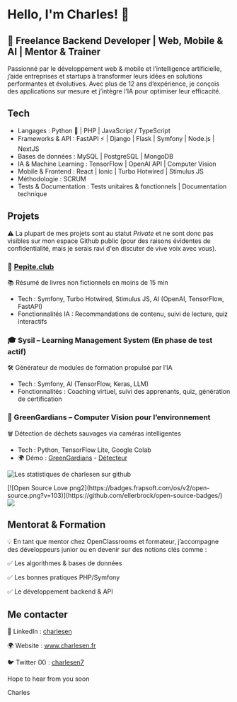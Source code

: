 # Hello, I'm Charles! 👋
## 🚀 Freelance Backend Developer | Web, Mobile & AI | Mentor & Trainer

<!--
**charlesen/charlesen** is a ✨ _special_ ✨ repository because its `README.md` (this file) appears on your GitHub profile.
-->

Passionné par le développement web & mobile et l’intelligence artificielle, j’aide entreprises et startups à transformer leurs idées en solutions performantes et évolutives. Avec plus de 12 ans d’expérience, je conçois des applications sur mesure et j’intègre l’IA pour optimiser leur efficacité.

## Tech
- Langages : Python 🐍 | PHP | JavaScript / TypeScript
- Frameworks & API : FastAPI ⚡ | Django | Flask | Symfony | Node.js | NextJS
- Bases de données : MySQL | PostgreSQL | MongoDB
- IA & Machine Learning : TensorFlow | OpenAI API | Computer Vision
- Mobile & Frontend : React | Ionic | Turbo Hotwired | Stimulus JS
- Méthodologie : SCRUM
- Tests & Documentation : Tests unitaires & fonctionnels | Documentation technique

## Projets

⚠️ La plupart de mes projets sont au statut _Private_ et ne sont donc pas visibles sur mon espace Github public (pour des raisons évidentes de confidentialité, mais je serais ravi d'en discuter de vive voix avec vous).

### 🧠 [Pepite.club](www.pepite.club)
📚 Résumé de livres non fictionnels en moins de 15 min

- Tech : Symfony, Turbo Hotwired, Stimulus JS, AI (OpenAI, TensorFlow, FastAPI)
- Fonctionnalités IA : Recommandations de contenu, suivi de lecture, quiz interactifs

### 🎓 Sysil – Learning Management System (En phase de test actif)
🛠️ Générateur de modules de formation propulsé par l’IA

- Tech : Symfony, AI (TensorFlow, Keras, LLM)
- Fonctionnalités : Coaching virtuel, suivi des apprenants, quiz, génération de certification

### 🌱 GreenGardians – Computer Vision pour l’environnement

🗑️ Détection de déchets sauvages via caméras intelligentes

- Tech : Python, TensorFlow Lite, Google Colab
- 🌍 Démo : [GreenGardians](https://vp.edounze.com/) - [Détecteur](https://vp-server-v2.edounze.com/)

![Les statistiques de charlesen sur github](https://github-readme-stats.vercel.app/api?username=charlesen&show_icons=true)

<p> 
[![Open Source Love png2](https://badges.frapsoft.com/os/v2/open-source.png?v=103)](https://github.com/ellerbrock/open-source-badges/)
<img src="https://visitor-badge.glitch.me/badge?page_id=charlesen.visitor-badge"/> 
</p>

## Mentorat & Formation
💡 En tant que mentor chez OpenClassrooms et formateur, j’accompagne des développeurs junior ou en devenir sur des notions clés comme :

✅ Les algorithmes & bases de données

✅ Les bonnes pratiques PHP/Symfony

✅ Le développement backend & API

## Me contacter

💼 LinkedIn : [charlesen](https://www.linkedin.com/in/charlesen/)

🌍 Website : www.charlesen.fr

🐦 Twitter (X) : [charlesen7](https://x.com/charlesen7)

Hope to hear from you soon

Charles

